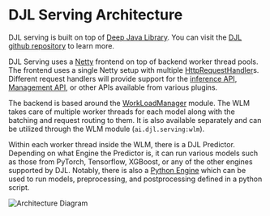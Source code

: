 # DJL Serving Architecture

DJL serving is built on top of [Deep Java Library](https://djl.ai). You can visit the
[DJL github repository](https://github.com/deepjavalibrary/djl) to learn more.

DJL Serving uses a [Netty](https://netty.io/) frontend on top of backend worker thread pools.
The frontend uses a single Netty setup with multiple [HttpRequestHandler](https://javadoc.io/doc/ai.djl.serving/serving/latest/ai/djl/serving/http/HttpRequestHandler.html)s.
Different request handlers will provide support for the [inference API](https://javadoc.io/doc/ai.djl.serving/serving/latest/ai/djl/serving/http/InferenceRequestHandler.html), [Management API](https://javadoc.io/doc/ai.djl.serving/serving/latest/ai/djl/serving/http/ManagementRequestHandler.html), or other APIs available from various plugins.

The backend is based around the [WorkLoadManager](../../wlm/README.md) module.
The WLM takes care of multiple worker threads for each model along with the batching and request routing to them.
It is also available separately and can be utilized through the WLM module (`ai.djl.serving:wlm`).

Within each worker thread inside the WLM, there is a DJL Predictor.
Depending on what Engine the Predictor is, it can run various models such as those from PyTorch, Tensorflow, XGBoost, or any of the other engines supported by DJL.
Notably, there is also a [Python Engine](../../engines/python/README.md) which can be used to run models, preprocessing, and postprocessing defined in a python script.

![Architecture Diagram](https://resources.djl.ai/images/djl-serving/architecture.png)